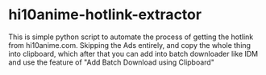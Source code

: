 # hi10anime-hotlink-extractor
This is simple python script to automate the process of getting the hotlink from hi10anime.com. Skipping the Ads entirely, and copy the whole thing into clipboard, which after that you can add into batch downloader like IDM and use the feature of  "Add Batch Download using Clipboard"
